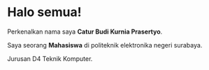 # Halo semua! 

Perkenalkan nama saya **Catur Budi Kurnia Prasertyo**.<br>

Saya seorang **Mahasiswa** di politeknik elektronika negeri surabaya.<br>

Jurusan D4 Teknik Komputer.<br>
